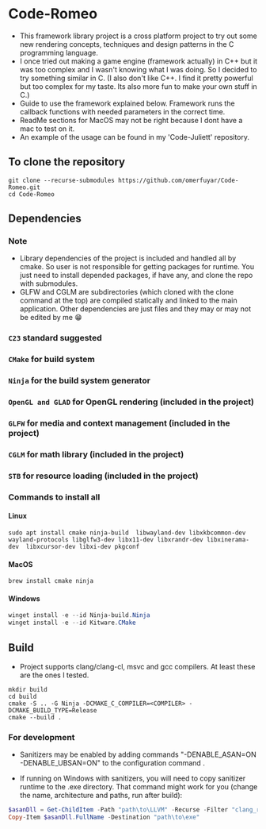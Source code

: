 # Code-Romeo

* This framework library project is a cross platform project to try out some new rendering concepts, techniques and design patterns in the C programming language.
* I once tried out making a game engine (framework actually) in C++ but it was too complex and I wasn't knowing what I was doing. So I decided to try something similar in C. (I also don't like C++. I find it pretty powerful but too complex for my taste. Its also more fun to make your own stuff in C.)
* Guide to use the framework explained below. Framework runs the callback functions with needed parameters in the correct time.
* ReadMe sections for MacOS may not be right because I dont have a mac to test on it.
* An example of the usage can be found in my 'Code-Juliett' repository.

## To clone the repository
``` shell
git clone --recurse-submodules https://github.com/omerfuyar/Code-Romeo.git
cd Code-Romeo
```

## Dependencies

### Note

* Library dependencies of the project is included and handled all by cmake. So user is not responsible for getting packages for runtime. You just need to install depended packages, if have any, and clone the repo with submodules.
* GLFW and CGLM are subdirectories (which cloned with the clone command at the top) are compiled statically and linked to the main application. Other dependencies are just files and they may or may not be edited by me 😁

### `C23` standard suggested

### `CMake` for build system

### `Ninja` for the build system generator

### `OpenGL and GLAD` for OpenGL rendering (included in the project)

### `GLFW` for media and context management (included in the project)

### `CGLM` for math library (included in the project)

### `STB` for resource loading (included in the project)

### Commands to install all

#### Linux
``` shell
sudo apt install cmake ninja-build  libwayland-dev libxkbcommon-dev wayland-protocols libglfw3-dev libx11-dev libxrandr-dev libxinerama-dev  libxcursor-dev libxi-dev pkgconf
```

#### MacOS
``` shell
brew install cmake ninja
```

#### Windows
``` powershell
winget install -e --id Ninja-build.Ninja 
winget install -e --id Kitware.CMake
```

## Build

* Project supports clang/clang-cl, msvc and gcc compilers. At least these are the ones I tested.

``` shell
mkdir build
cd build
cmake -S .. -G Ninja -DCMAKE_C_COMPILER=<COMPILER> -DCMAKE_BUILD_TYPE=Release
cmake --build .
```

### For development
* Sanitizers may be enabled by adding commands "-DENABLE_ASAN=ON -DENABLE_UBSAN=ON" to the configuration command .

* If running on Windows with sanitizers, you will need to copy sanitizer runtime to the .exe directory. That command might work for you (change the name, architecture and paths, run after build):
``` powershell
$asanDll = Get-ChildItem -Path "path\to\LLVM" -Recurse -Filter "clang_rt.asan_dynamic-x86_64.dll" | Select-Object -First 1
Copy-Item $asanDll.FullName -Destination "path\to\exe"
```
